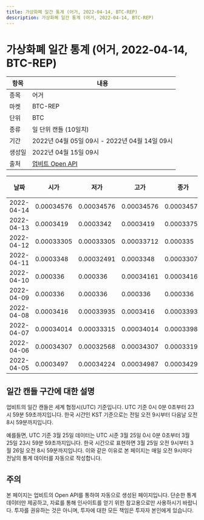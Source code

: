 ```yaml
---
title: 가상화폐 일간 통계 (어거, 2022-04-14, BTC-REP)
description: 가상화폐 일간 통계 (어거, 2022-04-14, BTC-REP)
---
```



가상화폐 일간 통계 (어거, 2022-04-14, BTC-REP)
===

|항목|내용|
|--|--|
|종목|어거|
|마켓|BTC-REP|
|단위|BTC|
|종류|일 단위 캔들 (10일치)|
|기간|2022년 04월 05일 09시 - 2022년 04월 14일 09시|
|생성일|2022년 04월 15일 09시|
|출처|[업비트 Open API](https://docs.upbit.com)|


|날짜|시가|저가|고가|종가|비고|
|--|--|--|--|--|--|
|2022-04-14|0.00034576|0.00034576|0.00034576|0.00034576|    |
|2022-04-13|0.0003419|0.0003342|0.0003419|0.0003375|    |
|2022-04-12|0.00033305|0.00033305|0.00033712|0.000335|    |
|2022-04-11|0.0003348|0.00032491|0.0003348|0.00033075|    |
|2022-04-10|0.000336|0.000336|0.00034161|0.00034161|    |
|2022-04-09|0.000336|0.000336|0.000336|0.000336|    |
|2022-04-08|0.0003416|0.00033935|0.0003416|0.00033935|    |
|2022-04-07|0.00034014|0.00033315|0.00034014|0.00033985|    |
|2022-04-06|0.00034307|0.00032568|0.00034307|0.00033193|    |
|2022-04-05|0.0003497|0.00034224|0.00034987|0.00034291|    |


일간 캔들 구간에 대한 설명
---


업비트의 일간 캔들은 세계 협정시(UTC) 기준입니다. 
UTC 기준 0시 0분 0초부터 23시 59분 59초까지입니다. 
한국 시간인 KST 기준으로는 전일 오전 9시부터 다음날 오전 8시 59분까지입니다. 


예를들면, UTC 기준 3월 25일 데이터는 UTC 시준 3월 25일 0시 0분 0초부터 3월 25일 23시 59분 59초까지입니다. 
한국 시간으로 표현하면 3월 25일 오전 9시부터 3월 26일 오전 8시 59분까지입니다. 
이와 같은 이유로 본 페이지는 매일 오전 9시마다 전날의 통계 데이터를 자동으로 작성합니다. 


주의
---


본 페이지는 업비트의 Open API를 통하여 자동으로 생성된 페이지입니다. 
단순한 통계 데이터만 제공하고, 자료를 통해 인사이트를 얻기 위한 참고용으로만 사용하시기 바랍니다. 
투자를 권유하는 것은 아니며, 투자에 대한 모든 책임은 투자자 본인에게 있습니다. 

